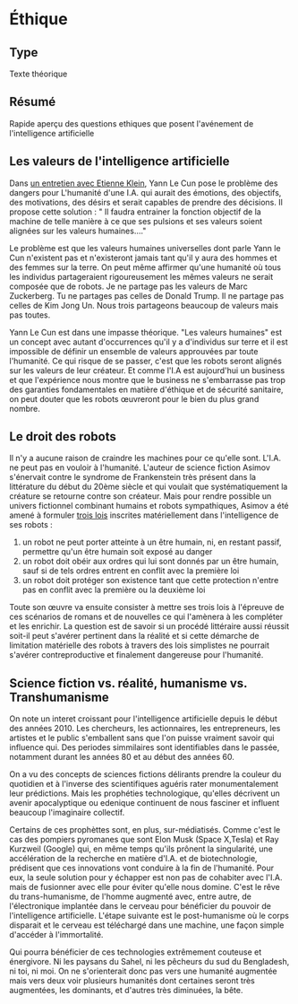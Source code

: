 Éthique
=======

Type
----

Texte théorique

Résumé
------

Rapide aperçu des questions ethiques que posent l'avénement de l'intelligence artificielle

Les valeurs de l'intelligence artificielle
------------------------------------------

Dans [un entretien avec Etienne Klein](https://www.franceculture.fr/emissions/la-conversation-scientifique/lintelligence-peut-elle-devenir-artificielle), Yann Le Cun pose le problème des dangers pour L'humanité d'une I.A. qui aurait des émotions, des objectifs, des motivations, des désirs et serait capables de prendre des décisions. Il propose cette solution : " Il faudra entrainer la fonction objectif de la machine de telle manière à ce que ses pulsions et ses valeurs soient alignées sur les valeurs humaines…." 

Le problème est que les valeurs humaines universelles dont parle Yann le Cun n'existent pas et n'existeront jamais tant qu'il y aura des hommes et des femmes sur la terre. On peut même affirmer qu'une humanité où tous les individus partageraient rigoureusement les mêmes valeurs ne serait composée que de robots. Je ne partage pas les valeurs de Marc Zuckerberg. Tu ne partages pas celles de Donald Trump. Il ne partage pas celles de Kim Jong Un. Nous trois partageons beaucoup de valeurs mais pas toutes. 

Yann Le Cun est dans une impasse théorique. "Les valeurs humaines" est un concept avec autant d'occurrences qu'il y a d'individus sur terre et il est impossible de définir un ensemble de valeurs approuvées par toute l'humanité. Ce qui risque de se passer, c'est que les robots seront alignés sur les valeurs de leur créateur. Et comme l'I.A est aujourd'hui un business et que l'expérience nous montre que le business ne s'embarrasse pas trop des garanties fondamentales en matière d'éthique et de sécurité sanitaire, on peut douter que les robots œuvreront pour le bien du plus grand nombre.


Le droit des robots
-------------------

Il n'y a aucune raison de craindre les machines pour ce qu'elle sont. L'I.A. ne peut pas en vouloir à l'humanité. L'auteur de science fiction Asimov s'énervait contre le syndrome de Frankenstein très présent dans la littérature du début du 20ème siècle et qui voulait que systématiquement la créature se retourne contre son créateur. Mais pour rendre possible un univers fictionnel combinant humains et robots sympathiques, Asimov a été amené à formuler [trois lois](https://fr.wikipedia.org/wiki/Trois_lois_de_la_robotique) inscrites matériellement dans l'intelligence de ses robots :

1.   un robot ne peut porter atteinte à un être humain, ni, en restant passif, permettre qu'un être humain soit exposé au danger 
2.   un robot doit obéir aux ordres qui lui sont donnés par un être humain, sauf si de tels ordres entrent en conflit avec la première loi
3.   un robot doit protéger son existence tant que cette protection n'entre pas en conflit avec la première ou la deuxième loi

Toute son œuvre va ensuite consister à mettre ses trois lois à l'épreuve de ces scénarios de romans et de nouvelles ce qui l'amènera à les compléter et les enrichir. La question est de savoir si un procédé littéraire aussi réussit soit-il peut s'avérer pertinent dans la réalité et si cette démarche de limitation matérielle des robots à travers des lois simplistes ne pourrait s'avérer contreproductive et finalement dangereuse pour l'humanité.

Science fiction vs. réalité, humanisme vs. Transhumanisme
---------------------------------------------------------

On note un interet croissant pour l'intelligence artificielle depuis le début des années 2010. Les chercheurs, les actionnaires, les entrepreneurs, les artistes et le public s'emballent sans que l'on puisse vraiment savoir qui influence qui. Des periodes simmilaires sont identifiables dans le passée, notamment durant les années 80 et au début des années 60.

On a vu des concepts de sciences fictions délirants prendre la couleur du quotidien et à l'inverse des scientifiques aguéris rater monumentalement leur prédictions. Mais les prophéties technologique, qu'elles décrivent un avenir apocalyptique ou edenique continuent de nous fasciner et influent beaucoup l'imaginaire collectif.

Certains de ces prophèttes sont, en plus, sur-médiatisés. Comme c'est le cas des pompiers pyromanes que sont Elon Musk (Space X,Tesla) et Ray Kurzweil (Google) qui, en même temps qu'ils prônent la singularité, une accélération de la recherche en matière d'I.A. et de biotechnologie, prédisent que ces innovations vont conduire à la fin de l'humanité. Pour eux, la seule solution pour y échapper est non pas de cohabiter avec l'I.A. mais de fusionner avec elle pour éviter qu'elle nous domine. C'est le rêve du trans-humanisme, de l'homme augmenté avec, entre autre, de l'électronique implantée dans le cerveau pour bénéficier du pouvoir de l'intelligence artificielle. L'étape suivante est le post-humanisme où le corps disparait et le cerveau est téléchargé dans une machine, une façon simple d'accéder à l'immortalité.

Qui pourra bénéficier de ces technologies extrêmement couteuse et énergivore. Ni les paysans du Sahel, ni les pêcheurs du sud du Bengladesh, ni toi, ni moi. On ne s'orienterait donc pas vers une humanité augmentée mais vers deux voir plusieurs humanités dont certaines seront très augmentées, les dominants, et d'autres très diminuées, la bête.
